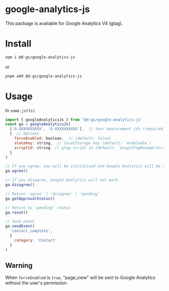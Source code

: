 # google-analytics-js

This package is available for Google Analytics V4 (gtag).

# Install

```sh
npm i @d-gs/google-analytics-js
```

or

```sh
pnpm add @d-gs/google-analytics-js
```

# Usage

In `some.js(ts)`

```js
import { googleAnalyticsJs } from '@d-gs/google-analytics-js'
const ga = googleAnalyticsJs(
  ['G-XXXXXXXXXX', 'G-XXXXXXXXXX'],  // Your measurement ids (required)
  {  // Options
    forceEnabled: boolean,  // (default: false)
    stateKey: string,  // localStorage key (default: `enabledGa`)
    scriptId: string  // gtag script id (default: `GoogleTagManagerScript`)
  }
)

// If you agree, you will be initialized and Google Analytics will be activated.
ga.agree()

// If you disagree, Google Analytics will not work.
ga.disagree()

// Return 'agree' | 'disagree' | 'pending'
ga.getApprovalStatus()

// Return to 'pending' status
ga.reset()

// Send event
ga.sendEvent(
  'contact_complete',
  {
    category: 'Contact'
  }
)
```
## Warning
When `forceEnabled` is `true`, "page_view" will be sent to Google Analytics without the user's permission
